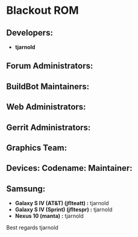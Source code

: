 Blackout ROM
===========


Developers:
----------------
* __tjarnold__

Forum Administrators:
-----------------------------

BuildBot Maintainers:
----------------------------

Web Administrators:
---------------------------

Gerrit Administrators:
------------------------------

Graphics Team:
---------------------


Devices:		  Codename:       Maintainer:
---------------------------------------------------------------------

Samsung:
---------------------------------------------------------------------
* __Galaxy S IV (AT&T) (jflteatt) :__ tjarnold
* __Galaxy S IV (Sprint) (jfltespr) :__ tjarnold
* __Nexus 10 (manta) :__ tjarnold

Best regards
     tjarnold
